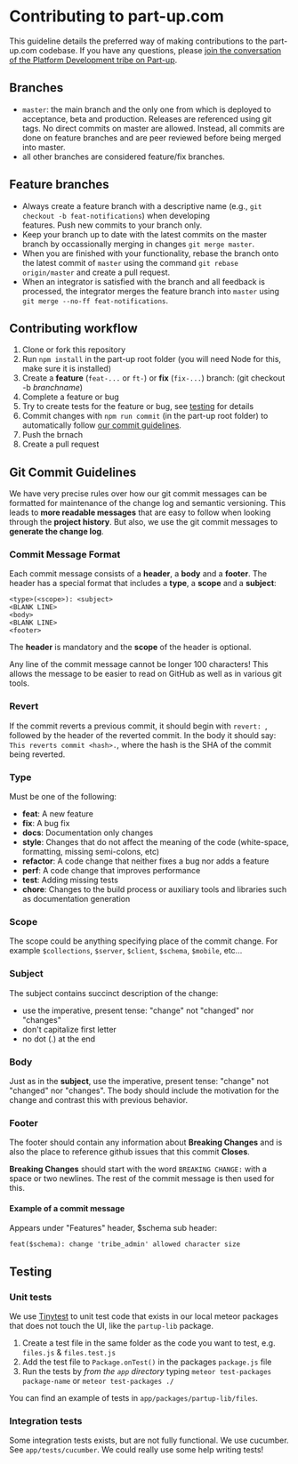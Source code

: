 # Contributing to part-up.com

This guideline details the preferred way of making contributions to the part-up.com codebase. If you have any questions,
please [join the conversation of the Platform Development tribe on Part-up](https://part-up.com/tribes/development/chat).

## Branches
- `master`: the main branch and the only one from which is deployed to acceptance, beta and production. Releases are
  referenced using git tags. No direct commits on master are allowed. Instead, all commits are done on feature branches
  and are peer reviewed before being merged into master.
- all other branches are considered feature/fix branches.

## Feature branches

- Always create a feature branch with a descriptive name (e.g., `git checkout -b feat-notifications`) when developing  
  features. Push new commits to your branch only.
- Keep your branch up to date with the latest commits on the master branch by occassionally merging in changes
  `git merge master`.
- When you are finished with your functionality, rebase the branch onto the latest commit of `master` using the command
  `git rebase origin/master` and create a pull request.
- When an integrator is satisfied with the branch and all feedback is processed, the integrator merges the feature
  branch into `master` using `git merge --no-ff feat-notifications`.
  
## <a name="contributing"></a> Contributing workflow

1. Clone or fork this repository
2. Run `npm install` in the part-up root folder (you will need Node for this, make sure it is installed)
3. Create a **feature** (`feat-...` or `ft-`) or **fix** (`fix-...`) branch: (git checkout -b _branchname_)
4. Complete a feature or bug
5. Try to create tests for the feature or bug, see [testing](#testing) for details
6. Commit changes with `npm run commit` (in the part-up root folder) to automatically follow [our commit guidelines](#commit).
7. Push the brnach
8. Create a pull request

## <a name="commit"></a> Git Commit Guidelines

We have very precise rules over how our git commit messages can be formatted for maintenance of the change log and
semantic versioning.  This leads to **more readable messages** that are easy to follow when looking through the
**project history**.  But also, we use the git commit messages to **generate the change log**.

### Commit Message Format
Each commit message consists of a **header**, a **body** and a **footer**.  The header has a special
format that includes a **type**, a **scope** and a **subject**:

```
<type>(<scope>): <subject>
<BLANK LINE>
<body>
<BLANK LINE>
<footer>
```

The **header** is mandatory and the **scope** of the header is optional.

Any line of the commit message cannot be longer 100 characters! This allows the message to be easier
to read on GitHub as well as in various git tools.

### Revert
If the commit reverts a previous commit, it should begin with `revert: `, followed by the header of the reverted commit.
In the body it should say: `This reverts commit <hash>.`, where the hash is the SHA of the commit being reverted.

### Type
Must be one of the following:

* **feat**: A new feature
* **fix**: A bug fix
* **docs**: Documentation only changes
* **style**: Changes that do not affect the meaning of the code (white-space, formatting, missing
  semi-colons, etc)
* **refactor**: A code change that neither fixes a bug nor adds a feature
* **perf**: A code change that improves performance
* **test**: Adding missing tests
* **chore**: Changes to the build process or auxiliary tools and libraries such as documentation
  generation

### Scope
The scope could be anything specifying place of the commit change. For example `$collections`,
`$server`, `$client`, `$schema`, `$mobile`, etc...

### Subject
The subject contains succinct description of the change:

* use the imperative, present tense: "change" not "changed" nor "changes"
* don't capitalize first letter
* no dot (.) at the end

### Body
Just as in the **subject**, use the imperative, present tense: "change" not "changed" nor "changes".
The body should include the motivation for the change and contrast this with previous behavior.

### Footer
The footer should contain any information about **Breaking Changes** and is also the place to
reference github issues that this commit **Closes**.

**Breaking Changes** should start with the word `BREAKING CHANGE:` with a space or two newlines. The rest of the commit message is then used for this.

#### Example of a commit message

Appears under "Features" header, $schema sub header:

```
feat($schema): change 'tribe_admin' allowed character size
```

## <a name="testing"></a> Testing

### Unit tests

We use [Tinytest](github.com/numtel/tinytest-in-app) to unit test code that exists in our local meteor packages that does not touch the UI, like the `partup-lib` package.

1. Create a test file in the same folder as the code you want to test, e.g. `files.js` & `files.test.js`
1. Add the test file to `Package.onTest()` in the packages `package.js` file
1. Run the tests by *from the `app` directory* typing `meteor test-packages package-name` or `meteor test-packages ./`

You can find an example of tests in `app/packages/partup-lib/files`.

### Integration tests

Some integration tests exists, but are not fully functional. We use cucumber. See `app/tests/cucumber`. We could really use some help writing tests!
